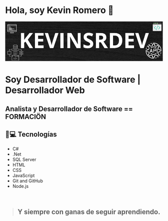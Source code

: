 
# Hola, soy Kevin Romero 👋
![KEVINSRDEV](https://github.com/KevinSRDev/KevinSRDev/blob/main/KEVINSRDEV.png)

# **Soy Desarrollador de Software | Desarrollador Web**
## **Analista y Desarrollador de Software** == FORMACIÖN
<!--
**KevinSRDev/KevinSRDev** is a ✨ _special_ ✨ repository because its `README.md` (this file) appears on your GitHub profile.

Here are some ideas to get you started:

- 🔭 I’m currently working on ...
- 🌱 I’m currently learning ...
- 👯 I’m looking to collaborate on ...
- 🤔 I’m looking for help with ...
- 💬 Ask me about ...
- 📫 How to reach me: ...
- 😄 Pronouns: ...
- ⚡ Fun fact: ...
-->
  
## 👾💻 Tecnologías
+ C#
+ .Net
+ SQL Server
+ HTML
+ CSS
+ JavaScript
+ Git and GitHub
+ Node.js
<br/>

>## Y siempre con ganas de seguir aprendiendo.
